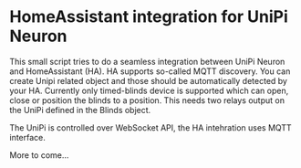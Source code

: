 HomeAssistant integration for UniPi Neuron
==========================================

This small script tries to do a seamless integration between UniPi Neuron and HomeAssistant (HA).
HA supports so-called MQTT discovery. You can create Unipi related object and those should be automatically
detected by your HA. Currently only timed-blinds device is supported which can open, close or position the 
blinds to a position. This needs two relays output on the UniPi defined in the Blinds object.

The UniPi is controlled over WebSocket API, the HA intehration uses MQTT interface.


More to come...


